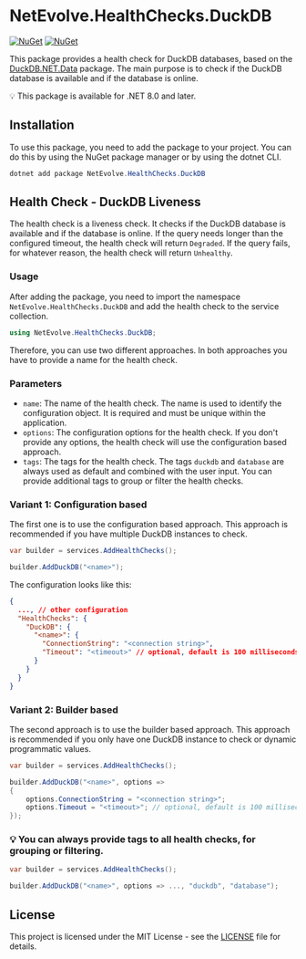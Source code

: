 # NetEvolve.HealthChecks.DuckDB

[![NuGet](https://img.shields.io/nuget/v/NetEvolve.HealthChecks.DuckDB?logo=nuget)](https://www.nuget.org/packages/NetEvolve.HealthChecks.DuckDB/)
[![NuGet](https://img.shields.io/nuget/dt/NetEvolve.HealthChecks.DuckDB?logo=nuget)](https://www.nuget.org/packages/NetEvolve.HealthChecks.DuckDB/)

This package provides a health check for DuckDB databases, based on the [DuckDB.NET.Data](https://www.nuget.org/packages/DuckDB.NET.Data/) package.
The main purpose is to check if the DuckDB database is available and if the database is online.

:bulb: This package is available for .NET 8.0 and later.

## Installation
To use this package, you need to add the package to your project. You can do this by using the NuGet package manager or by using the dotnet CLI.
```powershell
dotnet add package NetEvolve.HealthChecks.DuckDB
```

## Health Check - DuckDB Liveness
The health check is a liveness check. It checks if the DuckDB database is available and if the database is online.
If the query needs longer than the configured timeout, the health check will return `Degraded`.
If the query fails, for whatever reason, the health check will return `Unhealthy`.

### Usage
After adding the package, you need to import the namespace `NetEvolve.HealthChecks.DuckDB` and add the health check to the service collection.
```csharp
using NetEvolve.HealthChecks.DuckDB;
```
Therefore, you can use two different approaches. In both approaches you have to provide a name for the health check.

### Parameters
- `name`: The name of the health check. The name is used to identify the configuration object. It is required and must be unique within the application.
- `options`: The configuration options for the health check. If you don't provide any options, the health check will use the configuration based approach.
- `tags`: The tags for the health check. The tags `duckdb` and `database` are always used as default and combined with the user input. You can provide additional tags to group or filter the health checks.

### Variant 1: Configuration based
The first one is to use the configuration based approach. This approach is recommended if you have multiple DuckDB instances to check.
```csharp
var builder = services.AddHealthChecks();

builder.AddDuckDB("<name>");
```

The configuration looks like this:
```json
{
  ..., // other configuration
  "HealthChecks": {
    "DuckDB": {
      "<name>": {
        "ConnectionString": "<connection string>",
        "Timeout": "<timeout>" // optional, default is 100 milliseconds
      }
    }
  }
}
```

### Variant 2: Builder based
The second approach is to use the builder based approach. This approach is recommended if you only have one DuckDB instance to check or dynamic programmatic values.
```csharp
var builder = services.AddHealthChecks();

builder.AddDuckDB("<name>", options =>
{
    options.ConnectionString = "<connection string>";
    options.Timeout = "<timeout>"; // optional, default is 100 milliseconds
});
```

### :bulb: You can always provide tags to all health checks, for grouping or filtering.

```csharp
var builder = services.AddHealthChecks();

builder.AddDuckDB("<name>", options => ..., "duckdb", "database");
```
## License

This project is licensed under the MIT License - see the [LICENSE](../../LICENSE) file for details.

